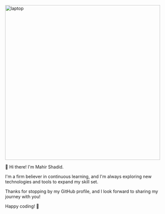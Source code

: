 <img src="https://github.com/user-attachments/assets/44d43791-67e9-49ba-b3e4-0845c1c85da8" alt="laptop" width="500"/>

👋 Hi there! I'm Mahir Shadid.

I'm a firm believer in continuous learning, and I'm always exploring new technologies and tools to expand my skill set.

Thanks for stopping by my GitHub profile, and I look forward to sharing my journey with you!

Happy coding! 🚀

